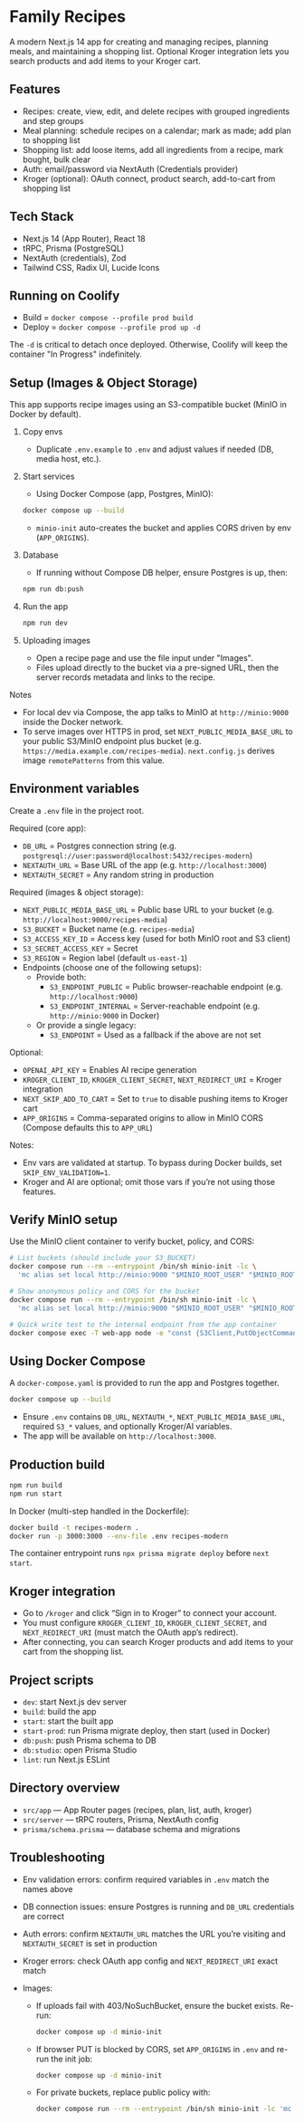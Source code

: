 # Family Recipes

A modern Next.js 14 app for creating and managing recipes, planning meals, and maintaining a shopping list. Optional Kroger integration lets you search products and add items to your Kroger cart.

## Features

- Recipes: create, view, edit, and delete recipes with grouped ingredients and step groups
- Meal planning: schedule recipes on a calendar; mark as made; add plan to shopping list
- Shopping list: add loose items, add all ingredients from a recipe, mark bought, bulk clear
- Auth: email/password via NextAuth (Credentials provider)
- Kroger (optional): OAuth connect, product search, add-to-cart from shopping list

## Tech Stack

- Next.js 14 (App Router), React 18
- tRPC, Prisma (PostgreSQL)
- NextAuth (credentials), Zod
- Tailwind CSS, Radix UI, Lucide Icons

## Running on Coolify

- Build = `docker compose --profile prod build`
- Deploy = `docker compose --profile prod up -d`

The `-d` is critical to detach once deployed. Otherwise, Coolify will keep the container "In Progress" indefinitely.

## Setup (Images & Object Storage)

This app supports recipe images using an S3-compatible bucket (MinIO in Docker by default).

1. Copy envs

   - Duplicate `.env.example` to `.env` and adjust values if needed (DB, media host, etc.).

2. Start services

   - Using Docker Compose (app, Postgres, MinIO):

   ```bash
   docker compose up --build
   ```

   - `minio-init` auto-creates the bucket and applies CORS driven by env (`APP_ORIGINS`).

3. Database

   - If running without Compose DB helper, ensure Postgres is up, then:

   ```bash
   npm run db:push
   ```

4. Run the app

   ```bash
   npm run dev
   ```

5. Uploading images

   - Open a recipe page and use the file input under "Images".
   - Files upload directly to the bucket via a pre-signed URL, then the server records metadata and links to the recipe.

Notes

- For local dev via Compose, the app talks to MinIO at `http://minio:9000` inside the Docker network.
- To serve images over HTTPS in prod, set `NEXT_PUBLIC_MEDIA_BASE_URL` to your public S3/MinIO endpoint plus bucket (e.g. `https://media.example.com/recipes-media`). `next.config.js` derives image `remotePatterns` from this value.

## Environment variables

Create a `.env` file in the project root.

Required (core app):

- `DB_URL` = Postgres connection string (e.g. `postgresql://user:password@localhost:5432/recipes-modern`)
- `NEXTAUTH_URL` = Base URL of the app (e.g. `http://localhost:3000`)
- `NEXTAUTH_SECRET` = Any random string in production

Required (images & object storage):

- `NEXT_PUBLIC_MEDIA_BASE_URL` = Public base URL to your bucket (e.g. `http://localhost:9000/recipes-media`)
- `S3_BUCKET` = Bucket name (e.g. `recipes-media`)
- `S3_ACCESS_KEY_ID` = Access key (used for both MinIO root and S3 client)
- `S3_SECRET_ACCESS_KEY` = Secret
- `S3_REGION` = Region label (default `us-east-1`)
- Endpoints (choose one of the following setups):
  - Provide both:
    - `S3_ENDPOINT_PUBLIC` = Public browser-reachable endpoint (e.g. `http://localhost:9000`)
    - `S3_ENDPOINT_INTERNAL` = Server-reachable endpoint (e.g. `http://minio:9000` in Docker)
  - Or provide a single legacy:
    - `S3_ENDPOINT` = Used as a fallback if the above are not set

Optional:

- `OPENAI_API_KEY` = Enables AI recipe generation
- `KROGER_CLIENT_ID`, `KROGER_CLIENT_SECRET`, `NEXT_REDIRECT_URI` = Kroger integration
- `NEXT_SKIP_ADD_TO_CART` = Set to `true` to disable pushing items to Kroger cart
- `APP_ORIGINS` = Comma-separated origins to allow in MinIO CORS (Compose defaults this to `APP_URL`)

Notes:

- Env vars are validated at startup. To bypass during Docker builds, set `SKIP_ENV_VALIDATION=1`.
- Kroger and AI are optional; omit those vars if you’re not using those features.

## Verify MinIO setup

Use the MinIO client container to verify bucket, policy, and CORS:

```bash
# List buckets (should include your S3_BUCKET)
docker compose run --rm --entrypoint /bin/sh minio-init -lc \
  'mc alias set local http://minio:9000 "$MINIO_ROOT_USER" "$MINIO_ROOT_PASSWORD"; mc ls local'

# Show anonymous policy and CORS for the bucket
docker compose run --rm --entrypoint /bin/sh minio-init -lc \
  'mc alias set local http://minio:9000 "$MINIO_ROOT_USER" "$MINIO_ROOT_PASSWORD"; mc anonymous get local/"$S3_BUCKET"; mc cors get local/"$S3_BUCKET"'

# Quick write test to the internal endpoint from the app container
docker compose exec -T web-app node -e "const {S3Client,PutObjectCommand}=require('@aws-sdk/client-s3');(async()=>{const endpoint=(process.env.S3_ENDPOINT_INTERNAL||process.env.S3_ENDPOINT||'').replace(/\/$/,'');const s3=new S3Client({region:process.env.S3_REGION,endpoint,forcePathStyle:true,credentials:{accessKeyId:process.env.S3_ACCESS_KEY_ID,secretAccessKey:process.env.S3_SECRET_ACCESS_KEY}});await s3.send(new PutObjectCommand({Bucket:process.env.S3_BUCKET,Key:'healthcheck/test.txt',ContentType:'text/plain',Body:'ok'}));console.log('PUT_OK')})()"
```

## Using Docker Compose

A `docker-compose.yaml` is provided to run the app and Postgres together.

```bash
docker compose up --build
```

- Ensure `.env` contains `DB_URL`, `NEXTAUTH_*`, `NEXT_PUBLIC_MEDIA_BASE_URL`, required `S3_*` values, and optionally Kroger/AI variables.
- The app will be available on `http://localhost:3000`.

## Production build

```bash
npm run build
npm run start
```

In Docker (multi-step handled in the Dockerfile):

```bash
docker build -t recipes-modern .
docker run -p 3000:3000 --env-file .env recipes-modern
```

The container entrypoint runs `npx prisma migrate deploy` before `next start`.

## Kroger integration

- Go to `/kroger` and click “Sign in to Kroger” to connect your account.
- You must configure `KROGER_CLIENT_ID`, `KROGER_CLIENT_SECRET`, and `NEXT_REDIRECT_URI` (must match the OAuth app’s redirect).
- After connecting, you can search Kroger products and add items to your cart from the shopping list.

## Project scripts

- `dev`: start Next.js dev server
- `build`: build the app
- `start`: start the built app
- `start-prod`: run Prisma migrate deploy, then start (used in Docker)
- `db:push`: push Prisma schema to DB
- `db:studio`: open Prisma Studio
- `lint`: run Next.js ESLint

## Directory overview

- `src/app` — App Router pages (recipes, plan, list, auth, kroger)
- `src/server` — tRPC routers, Prisma, NextAuth config
- `prisma/schema.prisma` — database schema and migrations

## Troubleshooting

- Env validation errors: confirm required variables in `.env` match the names above
- DB connection issues: ensure Postgres is running and `DB_URL` credentials are correct
- Auth errors: confirm `NEXTAUTH_URL` matches the URL you’re visiting and `NEXTAUTH_SECRET` is set in production
- Kroger errors: check OAuth app config and `NEXT_REDIRECT_URI` exact match
- Images:

  - If uploads fail with 403/NoSuchBucket, ensure the bucket exists. Re-run:

    ```bash
    docker compose up -d minio-init
    ```

  - If browser PUT is blocked by CORS, set `APP_ORIGINS` in `.env` and re-run the init job:

    ```bash
    docker compose up -d minio-init
    ```

  - For private buckets, replace public policy with:

    ```bash
    docker compose run --rm --entrypoint /bin/sh minio-init -lc 'mc alias set local http://minio:9000 "$MINIO_ROOT_USER" "$MINIO_ROOT_PASSWORD"; mc anonymous set none local/"$S3_BUCKET"'
    ```
